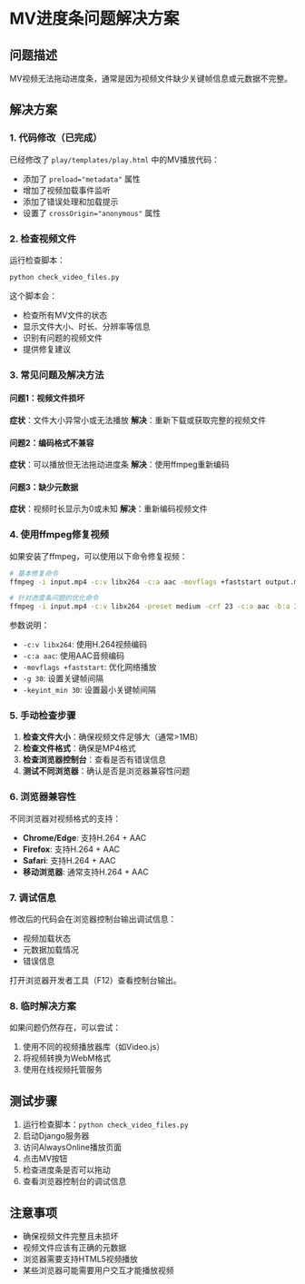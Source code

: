 # MV进度条问题解决方案

## 问题描述
MV视频无法拖动进度条，通常是因为视频文件缺少关键帧信息或元数据不完整。

## 解决方案

### 1. 代码修改（已完成）
已经修改了 `play/templates/play.html` 中的MV播放代码：
- 添加了 `preload="metadata"` 属性
- 增加了视频加载事件监听
- 添加了错误处理和加载提示
- 设置了 `crossOrigin="anonymous"` 属性

### 2. 检查视频文件
运行检查脚本：
```bash
python check_video_files.py
```

这个脚本会：
- 检查所有MV文件的状态
- 显示文件大小、时长、分辨率等信息
- 识别有问题的视频文件
- 提供修复建议

### 3. 常见问题及解决方法

#### 问题1：视频文件损坏
**症状**：文件大小异常小或无法播放
**解决**：重新下载或获取完整的视频文件

#### 问题2：编码格式不兼容
**症状**：可以播放但无法拖动进度条
**解决**：使用ffmpeg重新编码

#### 问题3：缺少元数据
**症状**：视频时长显示为0或未知
**解决**：重新编码视频文件

### 4. 使用ffmpeg修复视频

如果安装了ffmpeg，可以使用以下命令修复视频：

```bash
# 基本修复命令
ffmpeg -i input.mp4 -c:v libx264 -c:a aac -movflags +faststart output.mp4

# 针对进度条问题的优化命令
ffmpeg -i input.mp4 -c:v libx264 -preset medium -crf 23 -c:a aac -b:a 128k -movflags +faststart -g 30 -keyint_min 30 output.mp4
```

参数说明：
- `-c:v libx264`: 使用H.264视频编码
- `-c:a aac`: 使用AAC音频编码
- `-movflags +faststart`: 优化网络播放
- `-g 30`: 设置关键帧间隔
- `-keyint_min 30`: 设置最小关键帧间隔

### 5. 手动检查步骤

1. **检查文件大小**：确保视频文件足够大（通常>1MB）
2. **检查文件格式**：确保是MP4格式
3. **检查浏览器控制台**：查看是否有错误信息
4. **测试不同浏览器**：确认是否是浏览器兼容性问题

### 6. 浏览器兼容性

不同浏览器对视频格式的支持：
- **Chrome/Edge**: 支持H.264 + AAC
- **Firefox**: 支持H.264 + AAC
- **Safari**: 支持H.264 + AAC
- **移动浏览器**: 通常支持H.264 + AAC

### 7. 调试信息

修改后的代码会在浏览器控制台输出调试信息：
- 视频加载状态
- 元数据加载情况
- 错误信息

打开浏览器开发者工具（F12）查看控制台输出。

### 8. 临时解决方案

如果问题仍然存在，可以尝试：
1. 使用不同的视频播放器库（如Video.js）
2. 将视频转换为WebM格式
3. 使用在线视频托管服务

## 测试步骤

1. 运行检查脚本：`python check_video_files.py`
2. 启动Django服务器
3. 访问AlwaysOnline播放页面
4. 点击MV按钮
5. 检查进度条是否可以拖动
6. 查看浏览器控制台的调试信息

## 注意事项

- 确保视频文件完整且未损坏
- 视频文件应该有正确的元数据
- 浏览器需要支持HTML5视频播放
- 某些浏览器可能需要用户交互才能播放视频 